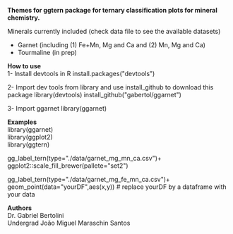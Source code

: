 <b>Themes for ggtern package for ternary classification plots for mineral chemistry.</b>

Minerals currently included (check data file to see the available datasets)
- Garnet (including (1) Fe+Mn, Mg and Ca and (2) Mn, Mg and Ca)
- Tourmaline (in prep)

<b>How to use</b>                                                  
1- Install devtools in R
install.packages("devtools")

2- Import dev tools from library and use install_github to download this package
library(devtools)
install_github("gabertol/ggarnet")

3- Import ggarnet
library(ggarnet)

<b>Examples</b>                                            
library(ggarnet)                                 
library(ggplot2)                             
library(ggtern)                                     

gg_label_tern(type="./data/garnet_mg_mn_ca.csv")+
ggplot2::scale_fill_brewer(pallete="set2")

gg_label_tern(type="./data/garnet_mg_fe_mn_ca.csv")+
geom_point(data="yourDF",aes(x,y)) # replace yourDF by a dataframe with your data


<b>Authors</b>                                                 
Dr. Gabriel Bertolini                                                 
Undergrad João Miguel Maraschin Santos

